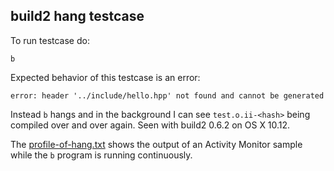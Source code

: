 ## build2 hang testcase

To run testcase do:

```
b
```

Expected behavior of this testcase is an error:

```
error: header '../include/hello.hpp' not found and cannot be generated
```

Instead `b` hangs and in the background I can see `test.o.ii-<hash>` being compiled over and over again. Seen with build2 0.6.2 on OS X 10.12.

The [profile-of-hang.txt](./profile-of-hang.txt) shows the output of an Activity Monitor sample while the `b` program is running continuously.

